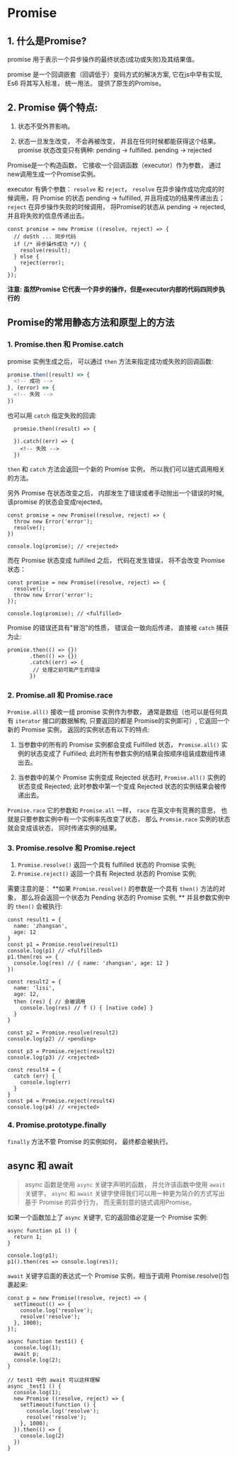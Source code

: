 # Promise

## 1. 什么是Promise?

promise 用于表示一个异步操作的最终状态(成功或失败)及其结果值。

promise 是一个回调嵌套（回调低于）变码方式的解决方案, 它在js中早有实现, Es6 将其写入标准， 统一用法， 提供了原生的Promise。

## 2. Promise 俩个特点: 

1. 状态不受外界影响。 
   
2. 状态一旦发生改变， 不会再被改变， 并且在任何时候都能获得这个结果。
    promise 状态改变只有俩种:  pending -> fulfilled. 
                            pending -> rejected
                  

Promise是一个构造函数， 它接收一个回调函数（executor）作为参数， 通过new调用生成一个Promise实例。

executor 有俩个参数： `resolve` 和 `reject`， `resolve` 在异步操作成功完成的时候调用，将 Promise 的状态 pending -> fulfilled, 并且将成功的结果传递出去；
`reject` 在异步操作失败的时候调用， 将Promise的状态从 pending -> rejected,并且将失败的信息传递出去。

```
const promise = new Promise ((resolve, reject) => {
  // doSth ... 同步代码
  if (/* 异步操作成功 */) {
    resolve(result);
  } else {
    reject(error);
  }
});
```
**注意: 虽然Promise 它代表一个异步的操作，但是executor内部的代码四同步执行的**


## Promise的常用静态方法和原型上的方法

### 1. Promise.then 和 Promise.catch

promise 实例生成之后， 可以通过 `then` 方法来指定成功或失败的回调函数: 

```javascript
promise.then((result) => {
  <!-- 成功 -->
}, (error) => {
  <!-- 失败 -->
})
```

也可以用 `catch` 指定失败的回调: 

```
  promsie.then((result) => {
    
  }).catch((err) => {
    <!-- 失败 -->
  })
```

`then` 和 `catch` 方法会返回一个新的 Promise 实例， 所以我们可以链式调用相关的方法。

另外 Promise 在状态改变之后， 内部发生了错误或者手动抛出一个错误的时候, 该promise 的状态会变成rejected。

```
const promise = new Promise((resolve, reject) => {
  throw new Error('error');
  resolve();
})

console.log(promise); // <rejected>
```

而在 Promise 状态变成 fulfilled 之后， 代码在发生错误， 将不会改变 Promise 状态：

```
const promise = new Promise((resolve, reject) => {
  resolve();
  throw new Error('error');
});

console.log(promise); // <fulfilled>
```

Promise 的错误还具有"冒泡"的性质， 错误会一致向后传递， 直接被 `catch` 捕获为止: 

```
promise.then(() => {})
       .then(() => {})
       .catch((err) => {
        // 处理之前可能产生的错误
       })
```

### 2. Promise.all 和 Promise.race

`Promise.all()` 接收一组 promise 实例作为参数， 通常是数组（也可以是任何具有 `iterator` 接口的数据解构, 只要返回的都是 Promise的实例即可）, 它返回一个新的 Promise 实例， 返回的实例状态有以下的特点:

1. 当参数中的所有的 Promise 实例都会变成 Fulfilled 状态， `Promise.all()` 实例的状态变成了 Fulfilled; 此时所有参数实例的结果会按顺序组装成数组传递出去。

2. 当参数中的某个 Promise 实例变成 Rejected 状态时, `Promise.all()` 实例的状态变成 Rejected; 此时参数中第一个变成 Rejected 状态的实例结果会被传递出去。

`Promise.race` 它的参数和 `Promise.all` 一样， `race` 在英文中有竞赛的意思， 也就是只要参数实例中有一个实例率先改变了状态， 那么 `Promsie.race` 实例的状态就会变成该状态， 同时传递实例的结果。

### 3. Promise.resolve 和 Promise.reject

1. `Promise.resolve()` 返回一个具有 fulfilled 状态的 Promise 实例;
2. `Promise.reject()` 返回一个具有 Rejected 状态的 Promise 实例;

需要注意的是： **如果 `Promise.resolve()` 的参数是一个具有 `then()` 方法的对象， 那么将会返回一个状态为 Pending 状态的 Promise 实例, ** 并且参数实例中的 `then()` 会被执行: 

```
const result1 = {
  name: 'zhangsan',
  age: 12
}
const p1 = Promise.resolve(result1)
console.log(p1) // <fulfilled>
p1.then(res => {
  console.log(res) // { name: 'zhangsan', age: 12 }
})

const result2 = {
  name: 'lisi',
  age: 12,
  then (res) { // 会被调用
    console.log(res) // f () { [native code] }
  }
}

const p2 = Promise.resolve(result2) 
console.log(p2) // <pending>

const p3 = Promise.reject(result2)
console.log(p3) // <rejected>

const result4 = {
  catch (err) {
    console.log(err)
  }
}
const p4 = Promise.reject(result4)
console.log(p4) // <rejected>
```

### 4. Promise.prototype.finally

`finally` 方法不管 Promise 的实例如何， 最终都会被执行。


## async 和 await

> async 函数是使用 `async` 关键字声明的函数， 并允许该函数中使用 `await` 关键字， `async` 和 `await` 关键字使得我们可以用一种更为简介的方式写出基于 Promise 的异步行为， 而无需刻意的链式调用Promise。


如果一个函数加上了 `async` 关键字, 它的返回值必定是一个 Promise 实例:

```
async function p1 () {
  return 1;
}

console.log(p1);
p1().then(res => console.log(res));
```

`await` 关键字后面的表达式一个 Promise 实例，相当于调用 Promise.resolve()包裹起来: 

```
const p = new Promise((resolve, reject) => {
  setTimeout(() => {
    console.log('resolve');
    resolve('resolve');
  }, 1000);
});

async function test1() {
  console.log(1);
  await p;
  console.log(2);
}

// test1 中的 await 可以这样理解
async _test1 () {
  console.log(1);
  new Promise ((resolve, reject) => {
    setTimeout(function () {
      console.log('resolve');
      resolve('resolve');
    }, 1000);
  }).then(() => {
    console.log(2)
  })
} 
```
